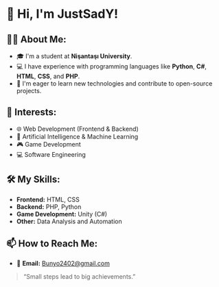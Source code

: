 # 👋 Hi, I'm JustSadY!

## 👩‍💻 About Me:
- 🎓 I'm a student at **Nişantaşı University**.
- 💻 I have experience with programming languages like **Python**, **C#**, **HTML**, **CSS**, and **PHP**.
- 🚀 I'm eager to learn new technologies and contribute to open-source projects.

## 🌟 Interests:
- 🌐 Web Development (Frontend & Backend)
- 🧠 Artificial Intelligence & Machine Learning
- 🎮 Game Development
- 💻 Software Engineering

## 🛠️ My Skills:
- **Frontend:** HTML, CSS  
- **Backend:** PHP, Python  
- **Game Development:** Unity (C#)  
- **Other:** Data Analysis and Automation  

## 📫 How to Reach Me:
- 📧 **Email:** Bunyo2402@gmail.com  

> “Small steps lead to big achievements.”
